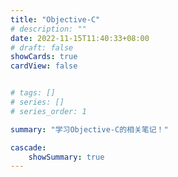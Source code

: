 ```yaml
---
title: "Objective-C"
# description: ""
date: 2022-11-15T11:40:33+08:00
# draft: false
showCards: true
cardView: false


# tags: []
# series: []
# series_order: 1

summary: "学习Objective-C的相关笔记！"

cascade:
    showSummary: true
---
```


